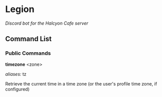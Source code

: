 # Legion

*Discord bot for the Halcyon Cafe server*

## Command List

### Public Commands

**timezone** \<zone>

*aliases:* tz

Retrieve the current time in a time zone (or the user's profile time zone, if configured)